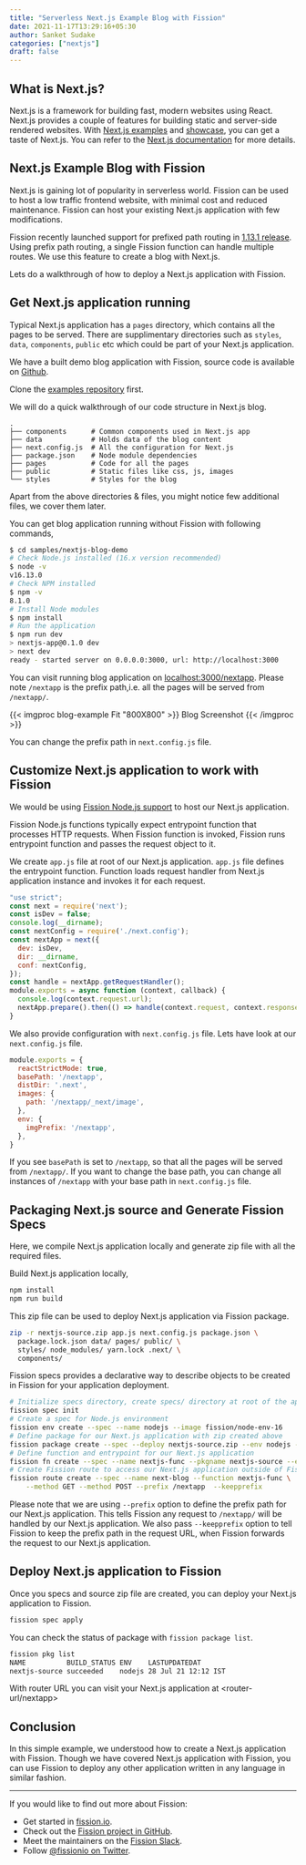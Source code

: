 ```yaml
---
title: "Serverless Next.js Example Blog with Fission"
date: 2021-11-17T13:29:16+05:30
author: Sanket Sudake
categories: ["nextjs"]
draft: false
---
```


## What is Next.js?

Next.js is a framework for building fast, modern websites using React.
Next.js provides a couple of features for building static and server-side rendered websites.
With [Next.js examples](https://nextjs.org/examples) and [showcase](https://nextjs.org/showcase), you can get a taste of Next.js.
You can refer to the [Next.js documentation](https://nextjs.org/docs) for more details.

## Next.js Example Blog with Fission

Next.js is gaining lot of popularity in serverless world.
Fission can be used to host a low traffic frontend website, with minimal cost and reduced maintenance.
Fission can host your existing Next.js application with few modifications.

Fission recently launched support for prefixed path routing in [1.13.1 release](/docs/releases/1.13.1/).
Using prefix path routing, a single Fission function can handle multiple routes.
We use this feature to create a blog with Next.js.

Lets do a walkthrough of how to deploy a Next.js application with Fission.

## Get Next.js application running

Typical Next.js application has a `pages` directory, which contains all the pages to be served.
There are supplimentary directories such as `styles`, `data`, `components`, `public` etc which could be part of your Next.js application.

We have a built demo blog application with Fission, source code is available on [Github](https://github.com/fission/examples/tree/master/samples/nextjs-blog-demo).

Clone the [examples repository](https://github.com/fission/examples) first.

We will do a quick walkthrough of our code structure in Next.js blog.

```text
.
├── components      # Common components used in Next.js app
├── data            # Holds data of the blog content
├── next.config.js  # All the configuration for Next.js
├── package.json    # Node module dependencies
├── pages           # Code for all the pages
├── public          # Static files like css, js, images
└── styles          # Styles for the blog
```

Apart from the above directories & files, you might notice few additional files, we cover them later.

You can get blog application running without Fission with following commands,

```bash
$ cd samples/nextjs-blog-demo
# Check Node.js installed (16.x version recommended)
$ node -v
v16.13.0
# Check NPM installed
$ npm -v
8.1.0
# Install Node modules
$ npm install
# Run the application
$ npm run dev
> nextjs-app@0.1.0 dev
> next dev
ready - started server on 0.0.0.0:3000, url: http://localhost:3000
```

You can visit running blog application on <localhost:3000/nextapp>.
Please note `/nextapp` is the prefix path,i.e. all the pages will be served from `/nextapp/`.

{{< imgproc blog-example Fit "800X800" >}}
Blog Screenshot
{{< /imgproc >}}

You can change the prefix path in `next.config.js` file.

## Customize Next.js application to work with Fission

We would be using [Fission Node.js support](/docs/usage/languages/nodejs/) to host our Next.js application.

Fission Node.js functions typically expect entrypoint function that processes HTTP requests.
When Fission function is invoked, Fission runs entrypoint function and passes the request object to it.

We create `app.js` file at root of our Next.js application.
`app.js` file defines the entrypoint function.
Function loads request handler from Next.js application instance and invokes it for each request.

```js
"use strict";
const next = require('next');
const isDev = false;
console.log(__dirname);
const nextConfig = require('./next.config');
const nextApp = next({
  dev: isDev,
  dir: __dirname,
  conf: nextConfig,
});
const handle = nextApp.getRequestHandler();
module.exports = async function (context, callback) {
  console.log(context.request.url);
  nextApp.prepare().then(() => handle(context.request, context.response));
}
```

We also provide configuration with `next.config.js` file.
Lets have look at our `next.config.js` file.

```js
module.exports = {
  reactStrictMode: true,
  basePath: '/nextapp',
  distDir: '.next',
  images: {
    path: '/nextapp/_next/image',
  },
  env: {
    imgPrefix: '/nextapp',
  },
}
```

If you see `basePath` is set to `/nextapp`, so that all the pages will be served from `/nextapp/`.
If you want to change the base path, you can change all instances of `/nextapp` with your base path in `next.config.js` file.

## Packaging Next.js source and Generate Fission Specs

Here, we compile Next.js application locally and generate zip file with all the required files.

Build Next.js application locally,

```bash
npm install
npm run build
```

This zip file can be used to deploy Next.js application via Fission package.

```bash
zip -r nextjs-source.zip app.js next.config.js package.json \
  package.lock.json data/ pages/ public/ \
  styles/ node_modules/ yarn.lock .next/ \
  components/
```

Fission specs provides a declarative way to describe objects to be created in Fission for your application deployment.

```bash
# Initialize specs directory, create specs/ directory at root of the app
fission spec init
# Create a spec for Node.js environment
fission env create --spec --name nodejs --image fission/node-env-16
# Define package for our Next.js application with zip created above
fission package create --spec --deploy nextjs-source.zip --env nodejs --name nextjs-source
# Define function and entrypoint for our Next.js application
fission fn create --spec --name nextjs-func --pkgname nextjs-source --entrypoint "app"
# Create Fission route to access our Next.js application outside of Fission
fission route create --spec --name next-blog --function nextjs-func \
    --method GET --method POST --prefix /nextapp  --keepprefix
```

Please note that we are using `--prefix` option to define the prefix path for our Next.js application.
This tells Fission any request to `/nextapp/` will be handled by our Next.js application.
We also pass `--keepprefix` option to tell Fission to keep the prefix path in the request URL, when Fission forwards the request to our Next.js application.

## Deploy Next.js application to Fission

Once you specs and source zip file are created, you can deploy your Next.js application to Fission.

```bash
fission spec apply
```

You can check the status of package with `fission package list`.

```bash
fission pkg list
NAME          BUILD_STATUS ENV    LASTUPDATEDAT
nextjs-source succeeded    nodejs 28 Jul 21 12:12 IST
```

With router URL you can visit your Next.js application at <router-url/nextapp>

## Conclusion

In this simple example, we understood how to create a Next.js application with Fission.
Though we have covered Next.js application with Fission, you can use Fission to deploy any other application written in any language in similar fashion.

----

If you would like to find out more about Fission:

- Get started in [fission.io](http://fission.io/).
- Check out the
  [Fission project in GitHub](https://github.com/fission/fission).
- Meet the maintainers on the
  [Fission Slack](/slack).
- Follow [@fissionio on Twitter](https://twitter.com/fissionio).

